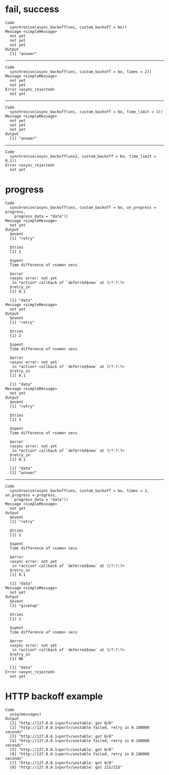 # fail, success

    Code
      synchronise(async_backoff(uns, custom_backoff = bo))
    Message <simpleMessage>
      not yet
      not yet
      not yet
    Output
      [1] "answer"

---

    Code
      synchronise(async_backoff(uns, custom_backoff = bo, times = 2))
    Message <simpleMessage>
      not yet
      not yet
    Error <async_rejected>
      not yet

---

    Code
      synchronise(async_backoff(uns, custom_backoff = bo, time_limit = 1))
    Message <simpleMessage>
      not yet
      not yet
      not yet
    Output
      [1] "answer"

---

    Code
      synchronise(async_backoff(uns2, custom_backoff = bo, time_limit = 0.1))
    Error <async_rejected>
      not yet

# progress

    Code
      synchronise(async_backoff(uns, custom_backoff = bo, on_progress = progress,
        progress_data = "data"))
    Message <simpleMessage>
      not yet
    Output
      $event
      [1] "retry"
      
      $tries
      [1] 1
      
      $spent
      Time difference of <some> secs
      
      $error
      <async error: not yet
       in *action* callback of `deferred$new` at ?/?:?:?>
      $retry_in
      [1] 0.1
      
      [1] "data"
    Message <simpleMessage>
      not yet
    Output
      $event
      [1] "retry"
      
      $tries
      [1] 2
      
      $spent
      Time difference of <some> secs
      
      $error
      <async error: not yet
       in *action* callback of `deferred$new` at ?/?:?:?>
      $retry_in
      [1] 0.1
      
      [1] "data"
    Message <simpleMessage>
      not yet
    Output
      $event
      [1] "retry"
      
      $tries
      [1] 3
      
      $spent
      Time difference of <some> secs
      
      $error
      <async error: not yet
       in *action* callback of `deferred$new` at ?/?:?:?>
      $retry_in
      [1] 0.1
      
      [1] "data"
      [1] "answer"

---

    Code
      synchronise(async_backoff(uns, custom_backoff = bo, times = 2, on_progress = progress,
        progress_data = "data"))
    Message <simpleMessage>
      not yet
    Output
      $event
      [1] "retry"
      
      $tries
      [1] 1
      
      $spent
      Time difference of <some> secs
      
      $error
      <async error: not yet
       in *action* callback of `deferred$new` at ?/?:?:?>
      $retry_in
      [1] 0.1
      
      [1] "data"
    Message <simpleMessage>
      not yet
    Output
      $event
      [1] "givenup"
      
      $tries
      [1] 2
      
      $spent
      Time difference of <some> secs
      
      $error
      <async error: not yet
       in *action* callback of `deferred$new` at ?/?:?:?>
      $retry_in
      [1] NA
      
      [1] "data"
    Error <async_rejected>
      not yet

# HTTP backoff example

    Code
      uniq(messages)
    Output
      [1] "http://127.0.0.1<port>/unstable: got 0/0"                         
      [2] "http://127.0.0.1<port>/unstable failed, retry in 0.100000 seconds"
      [3] "http://127.0.0.1<port>/unstable: got 0/0"                         
      [4] "http://127.0.0.1<port>/unstable failed, retry in 0.100000 seconds"
      [5] "http://127.0.0.1<port>/unstable: got 0/0"                         
      [6] "http://127.0.0.1<port>/unstable failed, retry in 0.100000 seconds"
      [7] "http://127.0.0.1<port>/unstable: got 0/0"                         
      [8] "http://127.0.0.1<port>/unstable: got 215/215"                     


